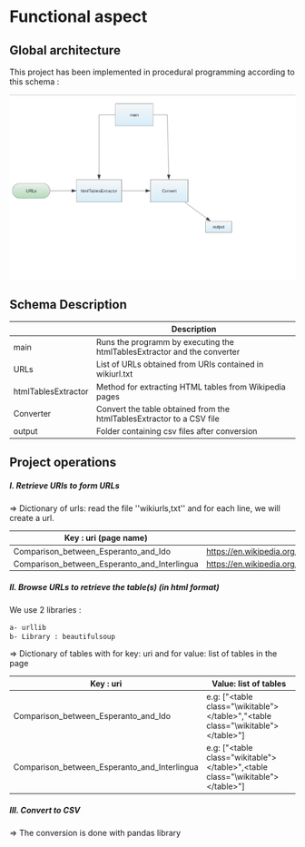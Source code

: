 # Functional aspect


## Global architecture

This project has been implemented in procedural programming according to this schema :

![100% center](images/wikiExtractorG6_schema.png)

## Schema Description

|   | Description | 
| --- | --- |
| main| Runs the programm by executing the htmlTablesExtractor and the converter |
| URLs| List of URLs  obtained from URIs contained in wikiurl.txt |
| htmlTablesExtractor | Method for extracting HTML tables from Wikipedia pages  |
| Converter |Convert the table obtained from the htmlTablesExtractor to a CSV file   |
| output| Folder containing csv files after conversion |


## Project operations

##### I. Retrieve URIs to form URLs  

=> Dictionary of urls: read the file ''wikiurls,txt'' and for each line, we will create a url.

|Key : uri (page name)|Value : url|
|---|---|
|Comparison_between_Esperanto_and_Ido|https://en.wikipedia.org/wiki/Comparison_between_Esperanto_and_Ido|
|Comparison_between_Esperanto_and_Interlingua|https://en.wikipedia.org/wiki/Comparison_between_Esperanto_and_Interlingua| 


##### II. Browse URLs to retrieve the table(s) (in html format)  

We use 2 libraries : 

    a- urllib  
    b- Library : beautifulsoup  
    
=> Dictionary of tables with for key: uri and for value: list of tables in the page  

|Key : uri|Value: list of tables|
|---|---|
|Comparison_between_Esperanto_and_Ido | e.g: ["\<table class="\wikitable">\</table>"\,"\<table class="\wikitable"\>\</table>\"\]|
|Comparison_between_Esperanto_and_Interlingua | e.g: ["\<table class="wikitable">\</table>"\,<table class="\wikitable\"\>\</table>\"\] |


##### III. Convert to CSV  

=> The conversion is done with pandas library
  
